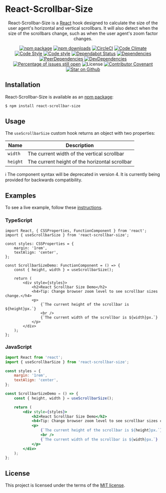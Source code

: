 # React-Scrollbar-Size
<div align="center">

React-Scrollbar-Size is a [React](https://reactjs.org/) hook designed to calculate the size of the user agent's horizontal and vertical scrollbars.
It will also detect when the size of the scrollbars change, such as when the user agent's zoom factor changes.

[![npm package](https://img.shields.io/npm/v/react-scrollbar-size/latest.svg)](https://www.npmjs.com/package/react-scrollbar-size)
[![npm downloads](https://img.shields.io/npm/dm/react-scrollbar-size)](https://www.npmjs.com/package/react-scrollbar-size)
[![CircleCI](https://circleci.com/gh/shawnmcknight/react-scrollbar-size.svg?style=shield)](https://circleci.com/gh/shawnmcknight/react-scrollbar-size/tree/main)
[![Code Climate](https://img.shields.io/codeclimate/maintainability/shawnmcknight/react-scrollbar-size)](https://codeclimate.com/github/shawnmcknight/react-scrollbar-size)
[![Code Style](https://badgen.net/badge/eslint/airbnb/ff5a5f?icon=airbnb)](https://github.com/airbnb/javascript)
[![Code style](https://img.shields.io/badge/code_style-prettier-ff69b4.svg)](https://prettier.io/)
[![Dependabot Status](https://api.dependabot.com/badges/status?host=github&repo=shawnmcknight/react-scrollbar-size)](https://dependabot.com)
[![Dependencies](https://david-dm.org/shawnmcknight/react-scrollbar-size/main/status.svg)](https://david-dm.org/shawnmcknight/react-scrollbar-size/main)
[![PeerDependencies](https://david-dm.org/shawnmcknight/react-scrollbar-size/main/peer-status.svg)](https://david-dm.org/shawnmcknight/react-scrollbar-size/main?type=peer)
[![DevDependencies](https://david-dm.org/shawnmcknight/react-scrollbar-size/dev-status.svg)](https://david-dm.org/shawnmcknight/react-scrollbar-size/main?type=dev)
[![Percentage of issues still open](https://isitmaintained.com/badge/open/shawnmcknight/react-scrollbar-size.svg)](https://isitmaintained.com/project/shawnmcknight/react-scrollbar-size)
![License](https://img.shields.io/npm/l/react-scrollbar-size)
[![Contributor Covenant](https://img.shields.io/badge/Contributor%20Covenant-v2.0%20adopted-ff69b4.svg)](code_of_conduct.md)
[![Star on Github](https://img.shields.io/github/stars/shawnmcknight/react-scrollbar-size?style=social)](https://github.com/shawnmcknight/react-scrollbar-size)

</div>

## Installation
React-Scrollbar-Size is available as an [npm package](https://www.npmjs.com/package/react-scrollbar-size):

```sh
$ npm install react-scrollbar-size
```

## Usage
The `useScrollbarSize` custom hook returns an object with two properties:

| Name     | Description                                    |
| -------- | ---------------------------------------------- |
| `width`  | The current width of the vertical scrollbar    |
| `height` | The current height of the horizontal scrollbar |

:information_source: The component syntax will be deprecated in version 4. It is currently being provided for backwards compatibility.

## Examples
To see a live example, follow these [instructions](/example/README.md).

### TypeScript
```tsx
import React, { CSSProperties, FunctionComponent } from 'react';
import { useScrollbarSize } from 'react-scrollbar-size';

const styles: CSSProperties = {
	margin: '1rem',
	textAlign: 'center',
};

const ScrollbarSizeDemo: FunctionComponent = () => {
	const { height, width } = useScrollbarSize();

	return (
		<div style={styles}>
			<h2>React Scrollbar Size Demo</h2>
			<h4>Tip: Change browser zoom level to see scrollbar sizes change.</h4>
			<p>
				{`The current height of the scrollbar is ${height}px.`}
				<br />
				{`The current width of the scrollbar is ${width}px.`}
			</p>
		</div>
	);
};
```

### JavaScript
```jsx
import React from 'react';
import { useScrollbarSize } from 'react-scrollbar-size';

const styles = {
	margin: '1rem',
	textAlign: 'center',
};

const ScrollbarSizeDemo = () => {
	const { height, width } = useScrollbarSize();

	return (
		<div style={styles}>
			<h2>React Scrollbar Size Demo</h2>
			<h4>Tip: Change browser zoom level to see scrollbar sizes change.</h4>
			<p>
				{`The current height of the scrollbar is ${height}px.`}
				<br />
				{`The current width of the scrollbar is ${width}px.`}
			</p>
		</div>
	);
};
```

## License
This project is licensed under the terms of the
[MIT license](/LICENSE).
